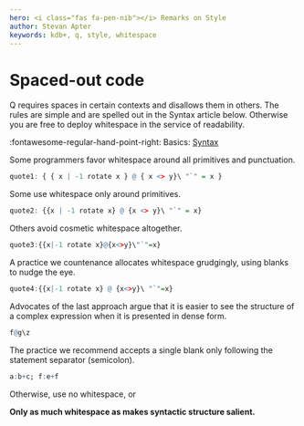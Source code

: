 ```yaml
---
hero: <i class="fas fa-pen-nib"></i> Remarks on Style
author: Stevan Apter
keywords: kdb+, q, style, whitespace
---
```


# Spaced-out code


Q requires spaces in certain contexts and disallows them in others. The rules are simple and are spelled out in the Syntax article below. Otherwise you are free to deploy whitespace in the service of readability. 

:fontawesome-regular-hand-point-right: 
Basics: [Syntax](../basics/syntax.md)

Some programmers favor whitespace around all primitives and punctuation.

```q
quote1: { { x | -1 rotate x } @ { x <> y}\ "`" = x }
```

Some use whitespace only around primitives.

```q
quote2: {{x | -1 rotate x} @ {x <> y}\ "`" = x}
```

Others avoid cosmetic whitespace altogether.

```q
quote3:{{x|-1 rotate x}@{x<>y}\"`"=x}
```

A practice we countenance allocates whitespace grudgingly, using blanks to nudge the eye.

```q
quote4:{{x|-1 rotate x} @ {x<>y}\ "`"=x}
```

Advocates of the last approach argue that it is easier to see the structure of a complex expression when it is presented in dense form.

```q
f@g\z
```

The practice we recommend accepts a single blank only following the statement separator (semicolon).

```q
a:b+c; f:e+f
```

Otherwise, use no whitespace, or

**Only as much whitespace as makes syntactic structure salient.**